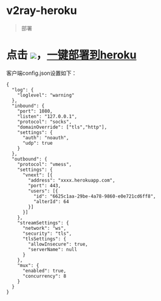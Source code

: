 # v2ray-heroku
> 部署
# 点击 [![](https://www.herokucdn.com/deploy/button.png)](https://heroku.com/deploy?template=https://github.com/zhangke200377/v2ray-heroku)，[一键部署到heroku](https://heroku.com/deploy?template=https://github.com/xuiv/v2ray-heroku)

客户端config.json设置如下：
```
{
  "log": {
    "loglevel": "warning"
  },
  "inbound": {
    "port": 1080,
    "listen": "127.0.0.1",
    "protocol": "socks",
    "domainOverride": ["tls","http"],
    "settings": {
      "auth": "noauth",
      "udp": true
    }
  },
  "outbound": {
    "protocol": "vmess",
    "settings": {
      "vnext": [{
        "address": "xxxx.herokuapp.com",
        "port": 443,
        "users": [{
          "id": "6625c1aa-29be-4a78-9860-e0e721cd6ff8",
          "alterId": 64
        }]
      }]
    },
    "streamSettings": {
      "network": "ws",
      "security": "tls",
      "tlsSettings": {
        "allowInsecure": true,
        "serverName": null
      }
    },
    "mux": {
      "enabled": true,
      "concurrency": 8
    }
  }
}
```
